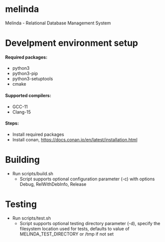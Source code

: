 # melinda
Melinda - Relational Database Management System

# Develpment environment setup
#### Required packages:
* python3
* python3-pip
* python3-setuptools
* cmake

#### Supported compilers:
* GCC-11
* Clang-15

#### Steps:
* Install required packages
* Install conan, https://docs.conan.io/en/latest/installation.html

# Building
* Run scripts/build.sh
  * Script supports optional configuration parameter (-c) with options Debug, RelWithDebInfo, Release

# Testing
* Run scripts/test.sh
  * Script supports optional testing directory parameter (-d), specify the filesystem location used for tests, defaults to value of MELINDA\_TEST\_DIRECTORY or /tmp if not set
